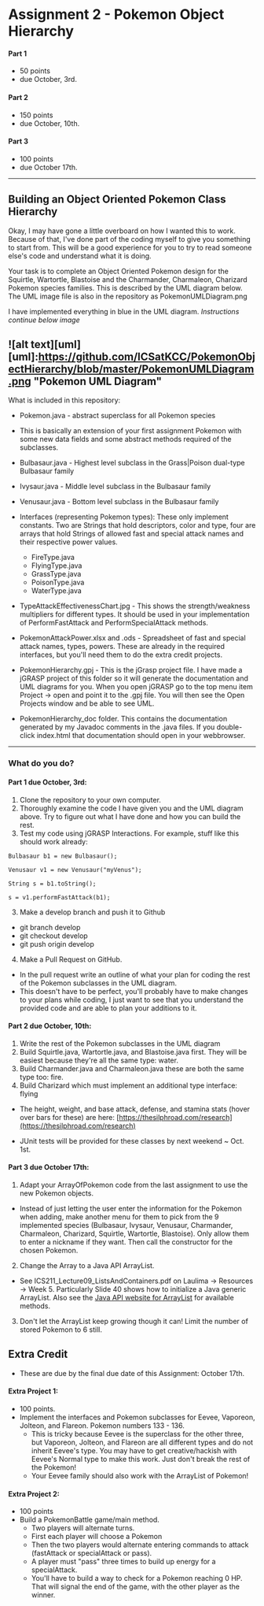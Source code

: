 # Assignment 2 - Pokemon Object Hierarchy
#### Part 1
 * 50 points
 * due October, 3rd.

#### Part 2 
 * 150 points
 * due October, 10th.

#### Part 3 
 * 100 points
 * due October 17th.
 
----
## Building an Object Oriented Pokemon Class Hierarchy

Okay, I may have gone a little overboard on how I wanted this to work. Because of that, I've done part of the coding 
myself to give you something to start from. This will be a good experience for you to try to read someone else's code and
understand what it is doing.

Your task is to complete an Object Oriented Pokemon design for the Squirtle, Wartortle, Blastoise and the Charmander, Charmaleon, 
Charizard Pokemon species families. This is described by the UML diagram below. The UML image file is also in the 
repository as PokemonUMLDiagram.png

I have implemented everything in blue in the UML diagram. *Instructions continue below image*

![alt text][uml]
[uml]:https://github.com/ICSatKCC/PokemonObjectHierarchy/blob/master/PokemonUMLDiagram.png "Pokemon UML Diagram"
----
What is included in this repository:
 * Pokemon.java - abstract superclass for all Pokemon species
  * This is basically an extension of your first assignment Pokemon with some new data fields and some abstract methods required of the subclasses.
  
 * Bulbasaur.java - Highest level subclass in the Grass|Poison dual-type Bulbasaur family
 * Ivysaur.java - Middle level subclass in the Bulbasaur family
 * Venusaur.java - Bottom level subclass in the Bulbasaur family
 
 * Interfaces (representing Pokemon types): These only implement constants. Two are Strings that hold descriptors, color and type, four are arrays that hold Strings of allowed fast and special attack names and their respective power values.
   * FireType.java
   * FlyingType.java
   * GrassType.java
   * PoisonType.java
   * WaterType.java

 * TypeAttackEffectivenessChart.jpg - This shows the strength/weakness multipliers for different types. It should be used in your implementation of PerformFastAttack and PerformSpecialAttack methods.
 
 * PokemonAttackPower.xlsx and .ods - Spreadsheet of fast and special attack names, types, powers. These are already in the required interfaces, but you'll need them to do the extra credit projects.
 
 * PokemonHierarchy.gpj - This is the jGrasp project file. I have made a jGRASP project of this folder so it will generate the documentation and UML diagrams for you. When you open jGRASP go to the top menu item Project -> open and point it to the .gpj file. You will then see the Open Projects window and be able to see UML.
 
 * PokemonHierarchy_doc folder. This contains the documentation generated by my Javadoc comments in the .java files. If you double-click index.html that documentation should open in your webbrowser.
 
----
### What do you do?

#### Part 1 due October, 3rd:
 1. Clone the repository to your own computer. 
 2. Thoroughly examine the code I have given you and the UML diagram above. Try to figure out what I have done and how you can build the rest.
 2. Test my code using jGRASP Interactions. For example, stuff like this should work already:
 ```
 Bulbasaur b1 = new Bulbasaur();
 
Venusaur v1 = new Venusaur("myVenus");

String s = b1.toString();

s = v1.performFastAttack(b1);
 ```
 3. Make a develop branch and push it to Github
  * git branch develop
  * git checkout develop
  * git push origin develop
 4. Make a Pull Request on GitHub.
  * In the pull request write an outline of what your plan for coding the rest of the Pokemon subclasses in the UML diagram.
  * This doesn't have to be perfect, you'll probably have to make changes to your plans while coding, I just want to see that you understand the provided code and are able to plan your additions to it.

#### Part 2 due October, 10th:
 1. Write the rest of the Pokemon subclasses in the UML diagram
  3. Build Squirtle.java, Wartortle.java, and Blastoise.java first. They will be easiest because they're all the same type: water.
  4. Build Charmander.java and Charmaleon.java these are both the same type too: fire.
  5. Build Charizard which must implement an additional type interface: flying
  
 * The height, weight, and base attack, defense, and stamina stats (hover over bars for these) are here: [https://thesilphroad.com/research](https://thesilphroad.com/research) 
 
 * JUnit tests will be provided for these classes by next weekend ~ Oct. 1st.
  
#### Part 3 due October 17th:

 1. Adapt your ArrayOfPokemon code from the last assignment to use the new Pokemon objects.
   * Instead of just letting the user enter the information for the Pokemon when adding, make another menu for them to pick from the 9
   implemented species (Bulbasaur, Ivysaur, Venusaur, Charmander, Charmaleon, Charizard, Squirtle, Wartortle, Blastoise). Only allow them to enter a nickname if they want. Then call the constructor for the chosen Pokemon.
 2. Change the Array to a Java API ArrayList. 
  * See ICS211_Lecture09_ListsAndContainers.pdf on Laulima -> Resources -> Week 5. Particularly Slide 40 shows how to initialize a Java generic ArrayList. Also see the [Java API website for ArrayList](http://docs.oracle.com/javase/8/docs/api/java/util/ArrayList.html) for available methods.
 3. Don't let the ArrayList keep growing though it can! Limit the number of stored Pokemon to 6 still.
 
## Extra Credit
 * These are due by the final due date of this Assignment: October 17th.

#### Extra Project 1:

 * 100 points.
 * Implement the interfaces and Pokemon subclasses for Eevee, Vaporeon, Jolteon, and Flareon. Pokemon numbers 133 - 136.
   * This is tricky because Eevee is the superclass for the other three, but Vaporeon, Jolteon, and Flareon are all different types and do not inherit Eevee's type. You may have to get creative/hackish with Eevee's Normal type to make this work. Just don't break the rest of the Pokemon!
   * Your Eevee family should also work with the ArrayList of Pokemon!
   
#### Extra Project 2:
 * 100 points
 * Build a PokemonBattle game/main method. 
   * Two players will alternate turns.
   * First each player will choose a Pokemon
   * Then the two players would alternate entering commands to attack (fastAttack or specialAttack or pass). 
    * A player must "pass" three times to build up energy for a specialAttack.
   * You'll have to build a way to check for a Pokemon reaching 0 HP. That will signal the end of the game, with the other player as the winner.
 
   

